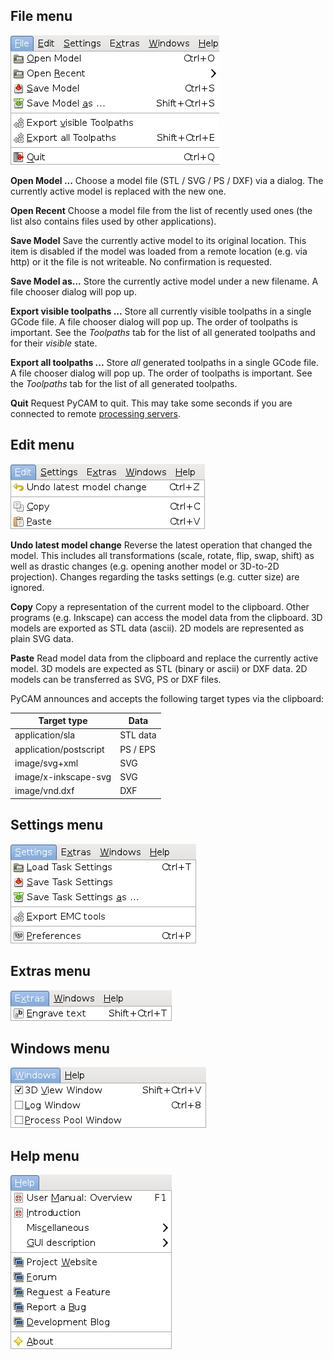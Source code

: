 File menu
---------

![Screenshot of the File Menu](img/menu-file.png)

**Open Model ...**   Choose a model file (STL / SVG / PS / DXF) via a dialog. The currently active model is replaced with the new one.

**Open Recent**   Choose a model file from the list of recently used ones (the list also contains files used by other applications).

**Save Model**   Save the currently active model to its original location. This item is disabled if the model was loaded from a remote location (e.g. via http) or it the file is not writeable. No confirmation is requested.

**Save Model as...**   Store the currently active model under a new filename. A file chooser dialog will pop up.

**Export visible toolpaths ...**   Store all currently visible toolpaths in a single GCode file. A file chooser dialog will pop up. The order of toolpaths is important. See the <em>Toolpaths</em> tab for the list of all generated toolpaths and for their <em>visible</em> state.

**Export all toolpaths ...**   Store _all_ generated toolpaths in a single GCode file. A file chooser dialog will pop up. The order of toolpaths is important. See the <em>Toolpaths</em> tab for the list of all generated toolpaths.

**Quit**   Request PyCAM to quit. This may take some seconds if you are connected to remote [processing servers](ServerMode).

Edit menu
---------

![Screenshot of the Edit Menu](img/menu-edit.png)

**Undo latest model change** Reverse the latest operation that changed the model. This includes all transformations (scale, rotate, flip, swap, shift) as well as drastic changes (e.g. opening another model or 3D-to-2D projection). Changes regarding the tasks settings (e.g. cutter size) are ignored.

**Copy** Copy a representation of the current model to the clipboard. Other programs (e.g. Inkscape) can access the model data from the clipboard. 3D models are exported as STL data (ascii). 2D models are represented as plain SVG data.

**Paste** Read model data from the clipboard and replace the currently active model. 3D models are expected as STL (binary or ascii) or DXF data. 2D models can be transferred as SVG, PS or DXF files.

PyCAM announces and accepts the following target types via the
clipboard:

  Target type              | Data
  ------------------------ | ----------
  application/sla          | STL data
  application/postscript   | PS / EPS
  image/svg+xml            | SVG
  image/x-inkscape-svg     | SVG
  image/vnd.dxf            | DXF

Settings menu
-------------

![Screenshot of the Settings Menu](img/menu-settings.png)

Extras menu
-----------

![Screenshot of the Extras Menu](img/menu-extras.png)

Windows menu
------------

![Screenshot of the Windows Menu](img/menu-windows.png)

Help menu
---------

![Screenshot of the Help Menu](img/menu-help.png)
